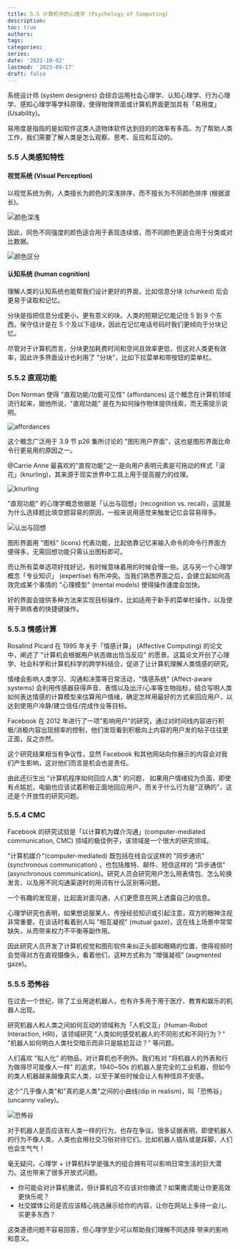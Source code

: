 ```yaml
---
title: 5.5 计算机中的心理学 (Psychology of Computing)
description: 
toc: true
authors:
tags:
categories:
series:
date: '2022-10-02'
lastmod: '2023-09-17'
draft: false
---
```

系统设计师 (system designers) 会综合运用社会心理学、认知心理学、行为心理学、感知心理学等学科原理，使得物理界面或计算机界面更加具有「易用度」(Usability)。

易用度是指指的是如软件这类人造物体软件达到目的的效率有多高。为了帮助人类工作，我们需要了解人类是怎么观察、思考、反应和互动的。

### 5.5 人类感知特性

#### 视觉系统 (Visual Perception)

以视觉系统为例，人类擅长为颜色的深浅排序，而不擅长为不同颜色排序 (根据波长)。

![颜色深浅](https://zyin-1309341307.cos.ap-nanjing.myqcloud.com/note/1675508596239.png)

因此，同色不同强度的颜色适合用于表现连续值，而不同颜色更适合用于分类或对比数据。

![颜色区分](https://zyin-1309341307.cos.ap-nanjing.myqcloud.com/note/1675508623450.png)

#### 认知系统 (human cognition)

理解人类的认知系统也能帮我们设计更好的界面，比如信息分块 (chunked) 后会更易于读取和记忆。

分块是指把信息分成更小，更有意义的块。人类的短期记忆能记住 5 到 9 个东西，保守估计是在 5 个及以下组块，因此在记忆电话号码时我们更倾向于分块记忆。

尽管对于计算机而言，分块更加耗费时间和空间且效率更低，但这对人类更有效率，因此许多界面设计也利用了 "分块"，比如下拉菜单和带按钮的菜单栏。

### 5.5.2 直观功能

Don Norman 使得 "直观功能/功能可见性" (affordances) 这个概念在计算机领域流行起来，据他所说，"直观功能" 是在为如何操作物体提供线索，而无需提示说明。

![affordances](https://zyin-1309341307.cos.ap-nanjing.myqcloud.com/note/1675509097898.png)

这个概念广泛用于 3.9 节 p26 集所讨论的 "图形用户界面"，这也是图形界面比命令行更易用的原因之一。

@Carrie Anne 最喜欢的"直观功能"之一是向用户表明元素是可拖动的样式「滚花」(knurling)，其来源于现实世界中工具上用于提高握力的纹理。

![knurling](https://zyin-1309341307.cos.ap-nanjing.myqcloud.com/note/1675509388291.png)

"直观功能" 的心理学概念依据是「认出与回想」(recognition vs. recall)，这就是为什么选择题比填空题容易的原因，一般来说用感觉来触发记忆会容易得多。

![认出与回想](https://zyin-1309341307.cos.ap-nanjing.myqcloud.com/note/1675509642526.png)

图形界面用 "图标" (icons) 代表功能，比起依靠记忆来输入命令的命令行界面方便得多，无需回想功能只需认出图标即可。

而让所有菜单选项好找好记，有时候意味着用的时候会慢一些。这与另一个心理学概念「专业知识」 (expertise) 有所冲突。当我们熟悉界面之后，会建立起如何高效完成某个事情的 "心理模型" (mental models) 使得操作速度会加快。

好的界面会提供多种方法来实现目标操作，比如适用于新手的菜单栏操作，以及使用于熟练者的快捷键操作。

### 5.5.3 情感计算

Rosalind Picard 在 1995 年关于「情感计算」 (Affective Computing) 的论文中，阐述了 "计算机会根据用户状态做出恰当反应" 的愿景。这篇论文开创了心理学、社会科学和计算机科学的跨学科结合，促进了让计算机理解人类情感的研究。

情绪会影响人类学习、沟通和决策等日常活动，"情感系统" (Affect-aware systems) 会利用传感器获得声音、表情以及出汗/心率等生物指标，结合写明人类如何表达情感的计算模型来估算用户情绪，确定怎样用最好的方式来回应用户，以达到使用户冷静/建立信任/完成作业等目标。

Facebook 在 2012 年进行了一项"影响用户"的研究，通过对时间线内容进行积极/消极内容出现频率的控制，他们发现看到积极向上内容的用户发的帖子往往更正面，反之亦然。

这个研究结果相当有争议性，显然 Facebook 和其他网站向你展示的内容会对我们产生影响，这对他们而言是机会也是责任。

由此还衍生出 "计算机程序如何回应人类" 的问题， 如果用户情绪较为负面，即使有点尴尬，电脑也应该试着积极正面地回应用户。而关于什么行为是"正确的"，这还是个开放性的研究问题。

### 5.5.4 CMC

Facebook 的研究试验是「以计算机为媒介沟通」(computer-mediated communication, CMC) 领域的极佳例子，该领域是一个很大的研究领域。

"计算机媒介"(computer-mediated) 既包括在线会议这样的 "同步通讯" (synchronous communication) ，也包括推特、邮件、短信这样的 "异步通信" (asynchronous communication)。研究人员会研究用户怎么用表情包、怎么轮换发言、以及用不同沟通渠道时的用词有什么区别等问题。

一个有趣的发现是，比起面对面沟通，人们更愿意在网上透露自己的信息。

心理学研究也表明，如果想说服某人、传授经验知识或引起注意，双方的眼神注视非常重要。在谈话时看着别人叫 "相互凝视" (mutual gaze)，这在线上场景中常常缺失，从而带来权力不平衡等副作用。

因此研究人员开发了计算机视觉和图形软件来纠正头部和眼睛的位置，使得视频时会觉得对方在直视摄像头，看着他们，这种方式称为 "增强凝视" (augmented gaze)。

### 5.5.5 恐怖谷

在过去一个世纪，除了工业用途机器人，也有许多用于用于医疗、教育和娱乐的机器人出现。

研究机器人和人类之间如何互动的领域称为「人机交互」(Human-Robot Interaction, HRI)，该领域研究 "人类如何感受机器人的不同形式和不同行为？" "机器人如何明白人类社交暗示而非只是尴尬互动？" 等问题。

人们喜欢 "拟人化" 的物品，对计算机也不例外。我们有对 "将机器人的外表和行为做得尽可能像人一样" 的追求，1940~50s 的机器人是完全的工业机器，但如今的类人机器越来越像真实人类，以至于某些时候会让人有种怪异不安感。

这个"几乎像人类"和"真的是人类"之间的小曲线(dip in realism)，叫「恐怖谷」(uncanny valley)。

![恐怖谷](https://zyin-1309341307.cos.ap-nanjing.myqcloud.com/note/1675511864175.png)

对于机器人是否应该有人类一样的行为，也存在争议。很多证据表明，即使机器人的行为不像人类，人类也会用社交习俗对待它们。比如机器人插队或是踩脚，人们也会生气气！

毫无疑问，心理学 + 计算机科学是强大的组合拥有可以影响日常生活的巨大潜力。这也带来了很多开放式问题。

- 你可能会对计算机撒谎，但计算机应不应该对你撒谎？如果撒谎能让你更高效更快乐呢？
- 社交媒体公司是否应该精心挑选展示给你的内容，让你在网站上多待一会儿、买更多东西？

这类道德问题不容易回答，但心理学至少可以帮助我们理解不同选择 带来的影响和意义。